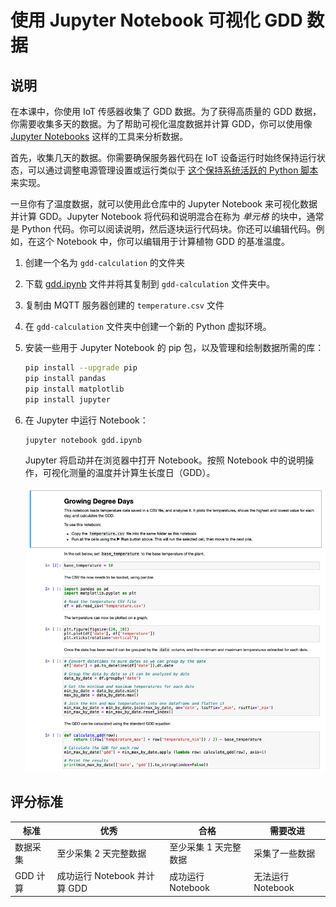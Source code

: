 <!--
CO_OP_TRANSLATOR_METADATA:
{
  "original_hash": "1e21b012c6685f8bf73e0e76cdca3347",
  "translation_date": "2025-08-24T22:02:56+00:00",
  "source_file": "2-farm/lessons/1-predict-plant-growth/assignment.md",
  "language_code": "zh"
}
-->
# 使用 Jupyter Notebook 可视化 GDD 数据

## 说明

在本课中，你使用 IoT 传感器收集了 GDD 数据。为了获得高质量的 GDD 数据，你需要收集多天的数据。为了帮助可视化温度数据并计算 GDD，你可以使用像 [Jupyter Notebooks](https://jupyter.org) 这样的工具来分析数据。

首先，收集几天的数据。你需要确保服务器代码在 IoT 设备运行时始终保持运行状态，可以通过调整电源管理设置或运行类似于 [这个保持系统活跃的 Python 脚本](https://github.com/jaqsparow/keep-system-active) 来实现。

一旦你有了温度数据，就可以使用此仓库中的 Jupyter Notebook 来可视化数据并计算 GDD。Jupyter Notebook 将代码和说明混合在称为 *单元格* 的块中，通常是 Python 代码。你可以阅读说明，然后逐块运行代码块。你还可以编辑代码。例如，在这个 Notebook 中，你可以编辑用于计算植物 GDD 的基准温度。

1. 创建一个名为 `gdd-calculation` 的文件夹

1. 下载 [gdd.ipynb](../../../../../2-farm/lessons/1-predict-plant-growth/code-notebook/gdd.ipynb) 文件并将其复制到 `gdd-calculation` 文件夹中。

1. 复制由 MQTT 服务器创建的 `temperature.csv` 文件

1. 在 `gdd-calculation` 文件夹中创建一个新的 Python 虚拟环境。

1. 安装一些用于 Jupyter Notebook 的 pip 包，以及管理和绘制数据所需的库：

    ```sh
    pip install --upgrade pip
    pip install pandas
    pip install matplotlib
    pip install jupyter
    ```

1. 在 Jupyter 中运行 Notebook：

    ```sh
    jupyter notebook gdd.ipynb
    ```

    Jupyter 将启动并在浏览器中打开 Notebook。按照 Notebook 中的说明操作，可视化测量的温度并计算生长度日（GDD）。

    ![Jupyter Notebook 示例](../../../../translated_images/gdd-jupyter-notebook.c5b52cf21094f158a61f47f455490fd95f1729777ff90861a4521820bf354cdc.zh.png)

## 评分标准

| 标准 | 优秀 | 合格 | 需要改进 |
| ---- | ---- | ---- | -------- |
| 数据采集 | 至少采集 2 天完整数据 | 至少采集 1 天完整数据 | 采集了一些数据 |
| GDD 计算 | 成功运行 Notebook 并计算 GDD | 成功运行 Notebook | 无法运行 Notebook |
